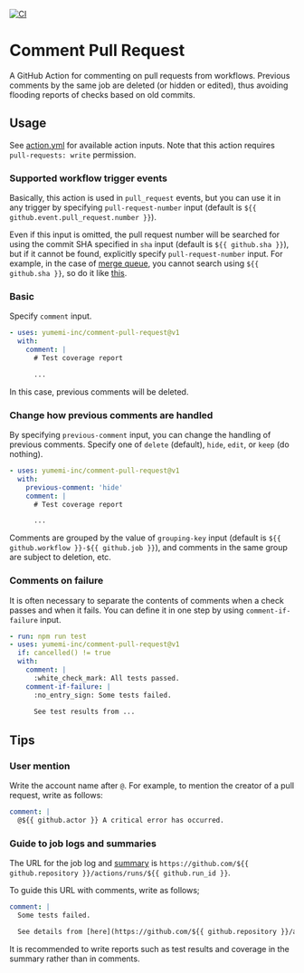 [![CI](https://github.com/yumemi-inc/comment-pull-request/actions/workflows/ci.yml/badge.svg)](https://github.com/yumemi-inc/comment-pull-request/actions/workflows/ci.yml)

# Comment Pull Request

A GitHub Action for commenting on pull requests from workflows.
Previous comments by the same job are deleted (or hidden or edited), thus avoiding flooding reports of checks based on old commits.

## Usage

See [action.yml](action.yml) for available action inputs.
Note that this action requires `pull-requests: write` permission.

### Supported workflow trigger events

Basically, this action is used in `pull_request` events, but you can use it in any trigger by specifying `pull-request-number` input (default is `${{ github.event.pull_request.number }}`).

Even if this input is omitted, the pull request number will be searched for using the commit SHA specified in `sha` input (default is `${{ github.sha }}`), but if it cannot be found, explicitly specify `pull-request-number` input.
For example, in the case of [merge queue](https://docs.github.com/en/repositories/configuring-branches-and-merges-in-your-repository/configuring-pull-request-merges/managing-a-merge-queue), you cannot search using `${{ github.sha }}`, so do it like [this](https://github.com/yumemi-inc/comment-pull-request/blob/33fd83e2b15e09d164f6cc6d4ee26aa6a1fd3cd6/.github/workflows/ci.yml#L25-L29).

### Basic

Specify `comment` input.

```yaml
- uses: yumemi-inc/comment-pull-request@v1
  with:
    comment: |
      # Test coverage report

      ...
```

In this case, previous comments will be deleted.

### Change how previous comments are handled

By specifying `previous-comment` input, you can change the handling of previous comments.
Specify one of `delete` (default), `hide`, `edit`, or `keep` (do nothing).

```yaml
- uses: yumemi-inc/comment-pull-request@v1
  with:
    previous-comment: 'hide'
    comment: |
      # Test coverage report

      ...
```

Comments are grouped by the value of `grouping-key` input (default is `${{ github.workflow }}-${{ github.job }}`), and comments in the same group are subject to deletion, etc.

### Comments on failure

It is often necessary to separate the contents of comments when a check passes and when it fails. You can define it in one step by using `comment-if-failure` input.

```yaml
- run: npm run test
- uses: yumemi-inc/comment-pull-request@v1
  if: cancelled() != true
  with:
    comment: |
      :white_check_mark: All tests passed.
    comment-if-failure: |
      :no_entry_sign: Some tests failed.
      
      See test results from ...
```

## Tips

### User mention

Write the account name after `@`.
For example, to mention the creator of a pull request, write as follows:

```yaml
comment: |
  @${{ github.actor }} A critical error has occurred.
```

### Guide to job logs and summaries

The URL for the job log and [summary](https://github.blog/2022-05-09-supercharging-github-actions-with-job-summaries/) is `https://github.com/${{ github.repository }}/actions/runs/${{ github.run_id }}`.

To guide this URL with comments, write as follows;

```yaml
comment: |
  Some tests failed.

  See details from [here](https://github.com/${{ github.repository }}/actions/runs/${{ github.run_id }}).
```

It is recommended to write reports such as test results and coverage in the summary rather than in comments.
